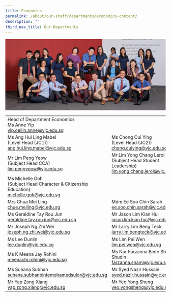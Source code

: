 ```yaml
---
title: Economics
permalink: /about/our-staff/departments/economics-content/
description: ""
third_nav_title: Our Departments
---
```

![](/images/d-eco-1024x455.jpg)

|  |  | 
| -------- | -------- | 
|Head of Department Economics<br>Ms Anne Yip<br>[yip.oeilin.anne@vjc.edu.sg](mailto:yip.oeilin.anne@vjc.edu.sg)||
|Ms Ang Hui Ling Mabel<br>(Level Head (JC1))<br>[ang.hui.ling.mabel@vjc.edu.sg](mailto:ang.hui.ling.mabel@vjc.edu.sg)|Ms Chong Cui Ying<br>(Level Head (JC2))<br>[chong.cuiying@vjc.edu.sg](mailto:chong.cuiying@vjc.edu.sg)|
|Mr Lim Peng Yeow<br>(Subject Head CCA)<br>[lim.pengyeow@vjc.edu.sg](mailto:lim.pengyeow@vjc.edu.sg)|Mr Lim Yong Chang Leroi<br>(Subject Head Student Leadership)<br>[lim.yong.chang.leroi@vjc.edu.sg](mailto:lim.yong.chang.leroi@vjc.edu.sg)|
|Ms Michelle Goh<br>(Subject Head Character & Citizenship Education)<br>[michelle.goh@vjc.edu.sg](mailto:michelle.goh@vjc.edu.sg)||
|Mrs Chua Mei Ling<br>[chue.meiling@vjc.edu.sg](mailto:chue.meiling@vjc.edu.sg)|Mdm Ee Soo Chin Sarah<br>[ee.soo.chin.sarah@vjc.edu.sg](mailto:ee.soo.chin.sarah@vjc.edu.sg)|
|Ms Geraldine Tay Rou Jun<br>[geraldine.tay.rou.jun@vjc.edu.sg](mailto:geraldine.tay.rou.jun@vjc.edu.sg)|Mr Jason Lim Kian Hui<br>[jason.lim.kian.hui@vjc.edu.sg](mailto:jason.lim.kian.hui@vjc.edu.sg)|
|Mr Joseph Ng Zhi Wei<br>[joseph.ng.zhi.wei@vjc.edu.sg](mailto:joseph.ng.zhi.wei@vjc.edu.sg)|Mr Larry Lim Beng Teck<br>[larry.lim.bengteck@vjc.edu.sg](mailto:larry.lim.bengteck@vjc.edu.sg)  |
|Ms Lee Dunlin<br>[lee.dunlin@vjc.edu.sg](mailto:lee.dunlin@vjc.edu.sg)|Ms Lim Pei Wen<br>[lim.pei.wen@vjc.edu.sg](mailto:lim.pei.wen@vjc.edu.sg)  |
|Ms K Meena Jay Rohini<br>[meenachi.rohini@vjc.edu.sg](mailto:meenachi.rohini@vjc.edu.sg)| Ms Nur Farzanna Binte Sham Shudin<br>[farzanna.sham@vjc.edu.sg](mailto:farzanna.sham@vjc.edu.sg)|
|Ms Suhana Subhan<br>[suhana.subhanbintemohamedsulor@vjc.edu.sg](mailto:suhana.subhanbintemohamedsulor@vjc.edu.sg)|Mr Syed Nazir Hussain<br>[syed.nazir.hussain@vjc.edu.sg](mailto:syed.nazir.hussain@vjc.edu.sg)|
|Mr Yap Zong Xiang<br>[yap.zong.xiang@vjc.edu.sg](mailto:yap.zong.xiang@vjc.edu.sg)| Mr Yeo Yong Sheng<br>[yeo.yongsheng@vjc.edu.sg](mailto:yeo.yongsheng@vjc.edu.sg)|